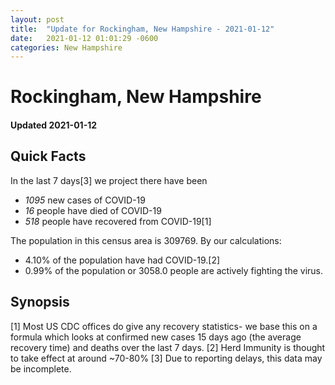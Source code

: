 ```yaml
---
layout: post
title:  "Update for Rockingham, New Hampshire - 2021-01-12"
date:   2021-01-12 01:01:29 -0600
categories: New Hampshire
---
```


# Rockingham, New Hampshire
#### Updated 2021-01-12

## Quick Facts

In the last 7 days[3] we project there have been
- *1095* new cases of COVID-19
- *16* people have died of COVID-19
- *518* people have recovered from COVID-19[1]

The population in this census area is 309769. By our calculations:
- 4.10% of the population have had COVID-19.[2]
- 0.99% of the population or 3058.0 people are actively fighting the virus.

## Synopsis




[1] Most US CDC offices do give any recovery statistics- we base this on a formula which looks at confirmed new cases
15 days ago (the average recovery time) and deaths over the last 7 days.
[2] Herd Immunity is thought to take effect at around ~70-80%
[3] Due to reporting delays, this data may be incomplete. 
    
